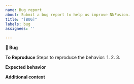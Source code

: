 ```yaml
---
name: Bug report
about: Submit a bug report to help us improve NNFusion.
title: "[BUG]"
labels: bug
assignees: ''

---
```


**🐛 Bug**
<!-- A clear and concise description of what the bug is. -->

**To Reproduce**
Steps to reproduce the behavior:
1. 
2. 
3. 
<!-- If you have a code sample, error messages, stack traces, please provide it here as well -->

**Expected behavior**
<!-- If you have a code sample, error messages, stack traces, please provide it here as well -->

**Additional context**
<!-- Add any other context about the problem here. -->

